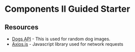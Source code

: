 # Components II Guided Starter

## Resources

- [Dogs API](https://dog.ceo/dog-api/) - This is used for random dog images.
- [Axios.js](https://github.com/axios/axios) - Javascript library used for network requests